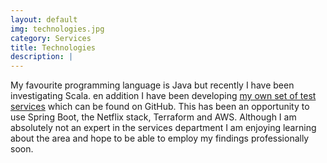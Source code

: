 ```yaml
---
layout: default
img: technologies.jpg
category: Services
title: Technologies
description: |
---
```

My favourite programming language is Java but recently I have been investigating Scala. 
en addition I have been developing <a href="https://github.com/JamesCollerton/Art_Service_Front_End">my own set of test services</a> which can be found on GitHub.
This has been an opportunity to use Spring Boot, the Netflix stack, Terraform and AWS. 
Although I am absolutely not an expert in the services department I am enjoying learning 
about the area and hope to be able to employ my findings professionally soon.
